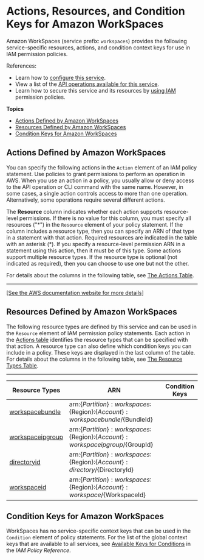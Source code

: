 # Actions, Resources, and Condition Keys for Amazon WorkSpaces<a name="list_amazonworkspaces"></a>

Amazon WorkSpaces \(service prefix: `workspaces`\) provides the following service\-specific resources, actions, and condition context keys for use in IAM permission policies\.

References:
+ Learn how to [configure this service](https://docs.aws.amazon.com/workspaces/latest/adminguide/)\.
+ View a list of the [API operations available for this service](https://docs.aws.amazon.com/workspaces/latest/api/)\.
+ Learn how to secure this service and its resources by [using IAM](https://docs.aws.amazon.com/workspaces/latest/adminguide/workspaces-access-control.html) permission policies\.

**Topics**
+ [Actions Defined by Amazon WorkSpaces](#amazonworkspaces-actions-as-permissions)
+ [Resources Defined by Amazon WorkSpaces](#amazonworkspaces-resources-for-iam-policies)
+ [Condition Keys for Amazon WorkSpaces](#amazonworkspaces-policy-keys)

## Actions Defined by Amazon WorkSpaces<a name="amazonworkspaces-actions-as-permissions"></a>

You can specify the following actions in the `Action` element of an IAM policy statement\. Use policies to grant permissions to perform an operation in AWS\. When you use an action in a policy, you usually allow or deny access to the API operation or CLI command with the same name\. However, in some cases, a single action controls access to more than one operation\. Alternatively, some operations require several different actions\.

The **Resource** column indicates whether each action supports resource\-level permissions\. If there is no value for this column, you must specify all resources \("\*"\) in the `Resource` element of your policy statement\. If the column includes a resource type, then you can specify an ARN of that type in a statement with that action\. Required resources are indicated in the table with an asterisk \(\*\)\. If you specify a resource\-level permission ARN in a statement using this action, then it must be of this type\. Some actions support multiple resource types\. If the resource type is optional \(not indicated as required\), then you can choose to use one but not the other\.

For details about the columns in the following table, see [The Actions Table](reference_policies_actions-resources-contextkeys.md#actions_table)\.


****  
[\[See the AWS documentation website for more details\]](http://docs.aws.amazon.com/IAM/latest/UserGuide/list_amazonworkspaces.html)

## Resources Defined by Amazon WorkSpaces<a name="amazonworkspaces-resources-for-iam-policies"></a>

The following resource types are defined by this service and can be used in the `Resource` element of IAM permission policy statements\. Each action in the [Actions table](#amazonworkspaces-actions-as-permissions) identifies the resource types that can be specified with that action\. A resource type can also define which condition keys you can include in a policy\. These keys are displayed in the last column of the table\. For details about the columns in the following table, see [The Resource Types Table](reference_policies_actions-resources-contextkeys.md#resources_table)\.


****  

| Resource Types | ARN | Condition Keys | 
| --- | --- | --- | 
|   [ workspacebundle ](https://docs.aws.amazon.com/workspaces/latest/adminguide/bundles.html)  |  arn:$\{Partition\}:workspaces:$\{Region\}:$\{Account\}:workspacebundle/$\{BundleId\}  |  | 
|   [ workspaceipgroup ](https://docs.aws.amazon.com/workspaces/latest/adminguide/amazon-workspaces-ip-access-control-groups.html)  |  arn:$\{Partition\}:workspaces:$\{Region\}:$\{Account\}:workspaceipgroup/$\{GroupId\}  |  | 
|   [ directoryid ](https://docs.aws.amazon.com/workspaces/latest/adminguide/manage-workspaces-directory.html)  |  arn:$\{Partition\}:workspaces:$\{Region\}:$\{Account\}:directory/$\{DirectoryId\}  |  | 
|   [ workspaceid ](https://docs.aws.amazon.com/workspaces/latest/adminguide/wsp_workspace_management.html)  |  arn:$\{Partition\}:workspaces:$\{Region\}:$\{Account\}:workspace/$\{WorkspaceId\}  |  | 

## Condition Keys for Amazon WorkSpaces<a name="amazonworkspaces-policy-keys"></a>

WorkSpaces has no service\-specific context keys that can be used in the `Condition` element of policy statements\. For the list of the global context keys that are available to all services, see [Available Keys for Conditions](reference_policies_condition-keys.html#AvailableKeys) in the *IAM Policy Reference*\.